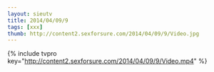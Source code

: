 ```yaml
--- 
layout: sieutv
title: 2014/04/09/9
tags: [xxx]
thumb: http://content2.sexforsure.com/2014/04/09/9/Video.jpg
---
```

{% include tvpro key="http://content2.sexforsure.com/2014/04/09/9/Video.mp4" %} 
